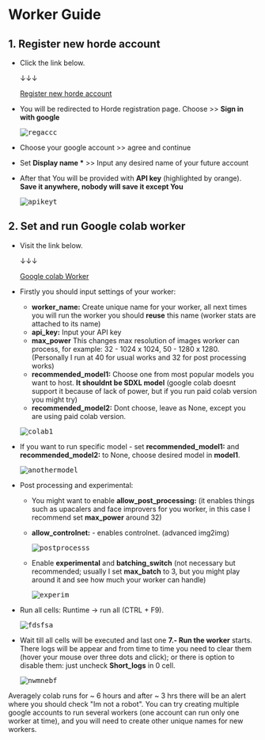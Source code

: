 # Worker Guide
## 1. Register new horde account
- Click the link below.

  ↓↓↓

  [Register new horde account](https://stablehorde.net/register)

- You will be redirected to Horde registration page. Choose >> **Sign in with google**  

  <kbd>![regaccc](https://github.com/Neron-25/AIhorde-guide/assets/127858929/2dcc616b-3a82-4356-9397-149e978ead53)</kbd>


- Choose your google account >> agree and continue  

- Set **Display name \*** >> Input any desired name of your future account

- After that You will be provided with **API key** (highlighted by orange). **Save it anywhere, nobody will save it except You**

  <kbd>![apikeyt](https://github.com/Neron-25/AIhorde-guide/assets/127858929/2351b3c9-629e-4f25-a41a-805163c9d760)</kbd>

## 2. Set and run Google colab worker

- Visit the link below.

  ↓↓↓

  [Google colab Worker](https://stablehorde.net/register)

- Firstly you should input settings of your worker:
  
  - **worker_name:** Create unique name for your worker, all next times you will run the worker you should **reuse** this name (worker stats are attached to its name)
  - **api_key:** Input your API key
  - **max_power** This changes max resolution of images worker can process, for example: 32 - 1024 x 1024, 50 - 1280 x 1280. (Personally I run at 40 for usual works and 32 for post processing works)
  - **recommended_model1:** Choose one from most popular models you want to host. **It shouldnt be SDXL model** (google colab doesnt support it because of lack of power, but if you run paid colab version you might try)
  - **recommended_model2:** Dont choose, leave as None, except you are using paid colab version.

  <kbd>![colab1](https://github.com/Neron-25/AIhorde-guide/assets/127858929/f725a1ec-8934-44a9-83ce-86cfb982e697)</kbd>

- If you want to run specific model - set **recommended_model1:** and **recommended_model2:** to None, choose desired model in **model1**. 

  <kbd>![anothermodel](https://github.com/Neron-25/AIhorde-guide/assets/127858929/d7378a4b-cb3a-401d-8d25-61d05f59313e)</kbd>

- Post processing and experimental:
  - You might want to enable **allow_post_processing:** (it enables things such as upacalers and face improvers for you worker, in this case I recommend set **max_power** around 32)
  - **allow_controlnet:** - enables controlnet. (advanced img2img)
 
    <kbd>![postprocesss](https://github.com/Neron-25/AIhorde-guide/assets/127858929/291232ad-d488-487c-85fb-e66c24cf9f4d)</kbd>

  - Enable **experimental** and **batching_switch** (not necessary but recommended; usually I set **max_batch** to 3, but you might play around it and see how much your worker can handle)
    
    <kbd>![experim](https://github.com/Neron-25/AIhorde-guide/assets/127858929/d35ffcde-7286-4be5-a546-ac68c6eedea4)</kbd>

- Run all cells: Runtime -> run all (CTRL + F9).
  
  <kbd>![fdsfsa](https://github.com/Neron-25/AIhorde-guide/assets/127858929/7613674e-8607-491a-be8c-d09e98a0b49a)</kbd>

- Wait till all cells will be executed and last one **7.- Run the worker** starts. There logs will be appear and from time to time you need to clear them (hover your mouse over three dots and click); or there is option to disable them: just uncheck **Short_logs** in 0 cell.

  <kbd>![nwmnebf](https://github.com/Neron-25/AIhorde-guide/assets/127858929/bdab6f17-6e53-4998-b84c-1fd5ab4dbd34)</kbd>

Averagely colab runs for ~ 6 hours and after ~ 3 hrs there will be an alert where you should check "Im not a robot". You can try creating multiple google accounts to run several workers (one account can run only one worker at time), and you will need to create other unique names for new workers.
